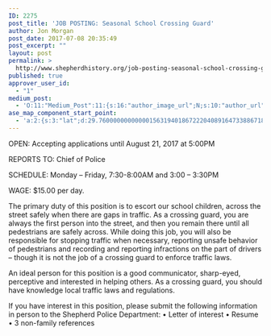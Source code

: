 ```yaml
---
ID: 2275
post_title: 'JOB POSTING: Seasonal School Crossing Guard'
author: Jon Morgan
post_date: 2017-07-08 20:35:49
post_excerpt: ""
layout: post
permalink: >
  http://www.shepherdhistory.org/job-posting-seasonal-school-crossing-guard/
published: true
approver_user_id:
  - "1"
medium_post:
  - 'O:11:"Medium_Post":11:{s:16:"author_image_url";N;s:10:"author_url";N;s:11:"byline_name";N;s:12:"byline_email";N;s:10:"cross_link";s:2:"no";s:2:"id";N;s:21:"follower_notification";s:3:"yes";s:7:"license";s:19:"all-rights-reserved";s:14:"publication_id";s:12:"881fb60cdbf3";s:6:"status";s:4:"none";s:3:"url";N;}'
ase_map_component_start_point:
  - 'a:2:{s:3:"lat";d:29.760000000000001563194018672220408916473388671875;s:3:"lng";d:-95.3799999999999954525264911353588104248046875;}'
---
```

OPEN: Accepting applications until August 21, 2017 at 5:00PM

REPORTS TO: Chief of Police

SCHEDULE: Monday – Friday, 7:30-8:00AM and 3:00 – 3:30PM

WAGE: $15.00 per day.

The primary duty of this position is to escort our school children, across the street safely when there are gaps in traffic. As a crossing guard, you are always the first person into the street, and then you remain there until all pedestrians are safely across. While doing this job, you will also be responsible for stopping traffic when necessary, reporting unsafe behavior of pedestrians and recording and reporting infractions on the part of drivers – though it is not the job of a crossing guard to enforce traffic laws.

An ideal person for this position is a good communicator, sharp-eyed, perceptive and interested in helping others. As a crossing guard, you should have knowledge local traffic laws and regulations.

If you have interest in this position, please submit the following information in person to the Shepherd Police Department:
• Letter of interest
• Resume
• 3 non-family references